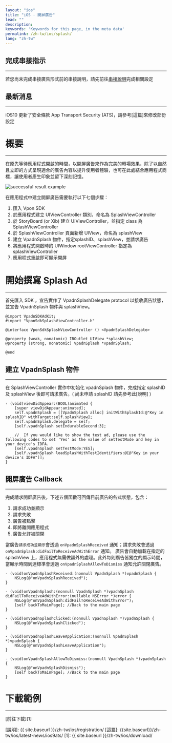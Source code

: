 ```yaml
---
layout: "ios"
title: "iOS - 開屏廣告"
lead: ""
description:
keywords: 'Keywords for this page, in the meta data'
permalink: /zh-tw/ios/splash/
lang: "zh-tw"
---
```

## 完成串接指示
---
若您尚未完成串接廣告形式前的串接說明，請先前往[串接說明]完成相關設定

## 最新消息
---
iOS10 更新了安全條款 App Transport Security (ATS)，請參考[這篇]來修改部份設定

# 概要
--------
在原先等待應用程式開啟的時間，以開屏廣告來作為完美的轉場效果，除了以自然且立即的方式呈現適合的廣告內容以提升使用者體驗，也可在此處結合應用程式商標，讓使用者產生印象並留下深刻記憶。

<img class="width-400" src="{{site.imgurl}}/Splash_iOS.png" alt="successful result example">

在應用程式中建立開屏廣告需要執行以下七個步驟：

1. 匯入 Vpon SDK
2. 於應用程式建立 UIViewController 類別，命名為 SplashViewController
3. 於 StoryBoard (or Xib) 建立 UIViewController，並指定 class 為 SplashViewController
4. 於 SplashViewController 頁面新增 UIView，命名為 splashView
5. 建立 VpadnSplash 物件，指定splashID、splashView，並請求廣告
6. 將應用程式開啟時的 UIWindow rootViewController 指定為 splashViewController
7. 應用程式重啟即可顯示開屏

# 開始撰寫 Splash Ad
--------
首先匯入 SDK ，宣告實作了 VpadnSplashDelegate protocol 以接收廣告狀態，並宣告 VpadnSplash 物件與 splashView。


```objc
@import VpadnSDKAdKit;
#import "VponSdkSplashViewController.h"

@interface VponSdkSplashViewController () <VpadnSplashDelegate>

@property (weak, nonatomic) IBOutlet UIView *splashView;
@property (strong, nonatomic) VpadnSplash *vpadnSplash;

@end
```

## 建立 VpadnSplash 物件
--------
在 SplashViewController 實作中初始化 vpadnSplash 物件，完成指定 splashID 及 splashView 後即可請求廣告。( 尚未申請 splashID 請先參考此[說明] )


```objc
- (void)viewDidAppear:(BOOL)animated {
    [super viewDidAppear:animated];
    self.vpadnSplash = [[VpadnSplash alloc] initWithSplashId:@"Key in splashID" withTarget:self.splashView];
    self.vpadnSplash.delegate = self;
    [self.vpadnSplash setEndurableSecond:3];

    //  If you would like to show the test ad, please use the following codes to set 'Yes' as the value of setTestMode and key in your device's IDFA.
    [self.vpadnSplash setTestMode:YES];
    [self.vpadnSplash loadSplashWithTestIdentifiers:@[@"Key in your device's IDFA"]];
}
```

## 開屏廣告 Callback
--------
完成請求開屏廣告後，下述五個函數可回傳目前廣告的各式狀態，包含：

1. 請求成功並顯示
2. 請求失敗
3. 廣告被點擊
4. 即將離開應用程式
5. 廣告允許被關閉

當廣告`請求成功並顯示`會透過 `onVpadnSplashReceived` 通知；請求失敗會透過 `onVpadnSplash:didFailToReceiveAdWithError` 通知。
廣告會自動加載在指定的 splashView 上，應用程式無需做額外的處理。此外每則廣告皆獨立的顯示時間，當顯示時間到達標準會透過 `onVpadnSplashAllowToDismiss` 通知允許關閉廣告。

```objc
- (void)onVpadnSplashReceived:(nonnull VpadnSplash *)vpadnSplash {
    NSLog(@"onVpadnSplashReceived");
}

- (void)onVpadnSplash:(nonnull VpadnSplash *)vpadnSplash didFailToReceiveAdWithError:(nullable NSError *)error {
    NSLog(@"onVpadnSplash:didFailToReceiveAdWithError");
    [self backToMainPage]; //Back to the main page
}

- (void)onVpadnSplashClicked:(nonnull VpadnSplash *)vpadnSplash {
    NSLog(@"onVpadnSplashClicked");
}

- (void)onVpadnSplashLeaveApplication:(nonnull VpadnSplash *)vpadnSplash {
    NSLog(@"onVpadnSplashLeaveApplication");
}

- (void)onVpadnSplashAllowToDismiss:(nonnull VpadnSplash *)vpadnSplash {
    NSLog(@"onVpadnSplashDismiss");
    [self backToMainPage]; //Back to the main page
}
```

# 下載範例
--------
[前往下載][1]


[串接說明]: ../integration-guide/
[說明]: {{ site.baseurl }}/zh-tw/ios/registration/
[這篇]: {{site.baseurl}}/zh-tw/ios/latest-news/ios9ats/
[1]: {{ site.baseurl }}/zh-tw/ios/download/
